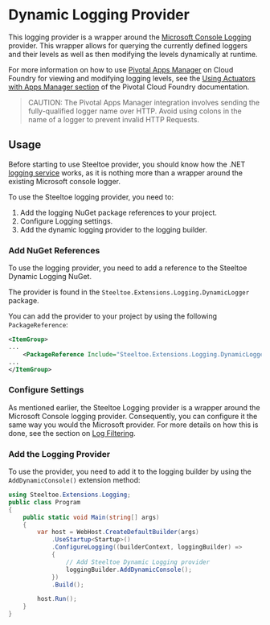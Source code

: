 # Dynamic Logging Provider

This logging provider is a wrapper around the [Microsoft Console Logging](https://github.com/aspnet/Logging) provider. This wrapper allows for querying the currently defined loggers and their levels as well as then modifying the levels dynamically at runtime.

For more information on how to use [Pivotal Apps Manager](https://docs.pivotal.io/pivotalcf/2-0/console/index.html) on Cloud Foundry for viewing and modifying logging levels, see the [Using Actuators with Apps Manager section](https://docs.pivotal.io/pivotalcf/2-0/console/using-actuators.html) of the Pivotal Cloud Foundry documentation.

>CAUTION: The Pivotal Apps Manager integration involves sending the fully-qualified logger name over HTTP. Avoid using colons in the name of a logger to prevent invalid HTTP Requests.

## Usage

Before starting to use Steeltoe provider, you should know how the .NET [logging service](https://docs.microsoft.com/en-us/aspnet/core/fundamentals/logging/?tabs=aspnetcore2x) works, as it is nothing more than a wrapper around the existing Microsoft console logger.

To use the Steeltoe logging provider, you need to:

1. Add the logging NuGet package references to your project.
1. Configure Logging settings.
1. Add the dynamic logging provider to the logging builder.

### Add NuGet References

To use the logging provider, you need to add a reference to the Steeltoe Dynamic Logging NuGet.

The provider is found in the `Steeltoe.Extensions.Logging.DynamicLogger` package.

You can add the provider to your project by using the following `PackageReference`:

```xml
<ItemGroup>
...
    <PackageReference Include="Steeltoe.Extensions.Logging.DynamicLogger" Version= "3.0.0"/>
...
</ItemGroup>
```

### Configure Settings

As mentioned earlier, the Steeltoe Logging provider is a wrapper around the Microsoft Console logging provider. Consequently, you can configure it the same way you would the Microsoft provider. For more details on how this is done, see the section on [Log Filtering](https://docs.microsoft.com/en-us/aspnet/core/fundamentals/logging/?tabs=aspnetcore2x#log-filtering).

### Add the Logging Provider

To use the provider, you need to add it to the logging builder by using the `AddDynamicConsole()` extension method:

```csharp
using Steeltoe.Extensions.Logging;
public class Program
{
    public static void Main(string[] args)
    {
        var host = WebHost.CreateDefaultBuilder(args)
            .UseStartup<Startup>()
            .ConfigureLogging((builderContext, loggingBuilder) =>
            {
                // Add Steeltoe Dynamic Logging provider
                loggingBuilder.AddDynamicConsole();
            })
            .Build();

        host.Run();
    }
}
```
